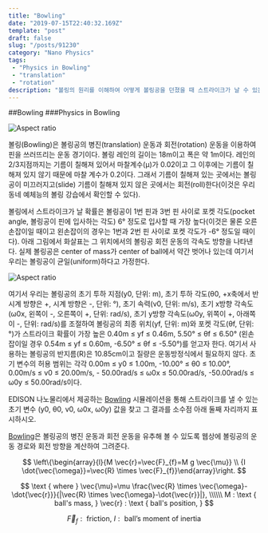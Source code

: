 ```yaml
---
title: "Bowling"
date: "2019-07-15T22:40:32.169Z"
template: "post"
draft: false
slug: "/posts/91230"
category: "Nano Physics"
tags: 
 - "Physics in Bowling"
 - "translation"
 - "rotation"
description: "볼링의 원리를 이해하여 어떻게 볼링공을 던졌을 때 스트라이크가 날 수 있는 지를 알려주는 시뮬레이션 도구이다. 볼링공의 초기 속도, 각속도, 투하 지점, 투하 각도 등을 조절하여 핀의 어느 지점을, 그리고 어떤 각도로 입사할 때 스트라이크가 되는 지를 알 수 있다."
---
```



##Bowling
###Physics in Bowling

![Aspect ratio](/media/POST/9123/0.jpg)



볼링(Bowling)은 볼링공의 병진(translation) 운동과 회전(rotation) 운동을 이용하여 핀을 쓰러뜨리는 운동 경기이다. 볼링 레인의 길이는 18m이고 폭은 약 1m이다. 레인의 2/3지점까지는 기름이 칠해져 있어서 마찰계수(μ)가 0.02이고 그 이후에는 기름이 칠해져 있지 않기 때문에 마찰 계수가 0.2이다. 그래서 기름이 칠해져 있는 곳에서는 볼링공이 미끄러지고(slide) 기름이 칠해져 있지 않은 곳에서는 회전(roll)한다(이것은 우리동네 예체능의 볼링 강습에서 확인할 수 있다).

볼링에서 스트라이크가 날 확률은 볼링공이 1번 핀과 3번 핀 사이로 포켓 각도(pocket angle, 볼링공이 핀에 입사하는 각도) 6° 정도로 입사할 때 가장 높다(이것은 물론 오른손잡이일 때이고 왼손잡이의 경우는 1번과 2번 핀 사이로 포켓 각도가 -6° 정도일 때이다). 아래 그림에서 화살표는 그 위치에서의 볼링공 회전 운동의 각속도 방향을 나타낸다. 실제 볼링공은 center of mass가 center of ball에서 약간 벗어나 있는데 여기서 우리는 볼링공이 균일(uniform)하다고 가정한다.

![Aspect ratio](/media/POST/9123/1.jpg)


여기서 우리는 볼링공의 초기 투하 지점(y0, 단위: m), 초기 투하 각도(θ0, +x축에서 반시계 방향은 +, 시계 방향은 -, 단위: °), 초기 속력(v0, 단위: m/s), 초기 x방향 각속도(ω0x, 왼쪽이 -, 오른쪽이 +, 단위: rad/s), 초기 y방향 각속도(ω0y, 위쪽이 +, 아래쪽이 -, 단위: rad/s)를 조절하여 볼링공의 최종 위치(yf, 단위: m)와 포켓 각도(θf, 단위: °)가 스트라이크 확률이 가장 높은 0.40m ≤ yf ≤ 0.46m, 5.50° ≤ θf ≤ 6.50° (왼손잡이일 경우 0.54m ≤ yf ≤ 0.60m, -6.50° ≤ θf ≤ -5.50°)를 얻고자 한다. 여기서 사용하는 볼링공의 반지름(R)은 10.85cm이고 질량은 운동방정식에서 필요하지 않다. 초기 변수의 허용 범위는 각각 0.00m ≤ y0 ≤ 1.00m, -10.00° ≤ θ0 ≤ 10.00°, 0.00m/s ≤ v0 ≤ 20.00m/s, - 50.00rad/s ≤ ω0x ≤ 50.00rad/s, -50.00rad/s ≤ ω0y ≤ 50.00rad/s이다.

EDISON 나노물리에서 제공하는 [Bowling](https://www.edison.re.kr/web/nano/scienceappstore/-/scienceapp/Bowling/1-0-0/view) 시뮬레이션을 통해 스트라이크를 낼 수 있는 초기 변수 (y0, θ0, v0, ω0x, ω0y) 값을 찾고 그 결과를 소수점 아래 둘째 자리까지 표시하시오.

[Bowling](https://www.edison.re.kr/web/nano/scienceappstore/-/scienceapp/Bowling/1-0-0/view)은 볼링공의 병진 운동과 회전 운동을 유추해 볼 수 있도록 웹상에 볼링공의 운동 경로와 회전 방향을 계산하여 그려준다.


$$
\left\{\begin{array}{l}{M \vec{r}=\vec{F}_{f}=M g \vec{\mu}} \\ {I \dot{\vec{\omega}}=\vec{R} \times \vec{F}_{f}}\end{array}\right.
$$

$$
\text { where } \vec{\mu}=\mu \frac{\vec{R} \times \vec{\omega}-\dot{\vec{r}}}{|\vec{R} \times \vec{\omega}-\dot{\vec{r}}|}, \\\\\\ M : \text { ball's mass, } \vec{r} : \text { ball's position, }
$$

$$
\vec{F}_{f} : \text { friction, } I : \text { ball's moment of inertia }
$$